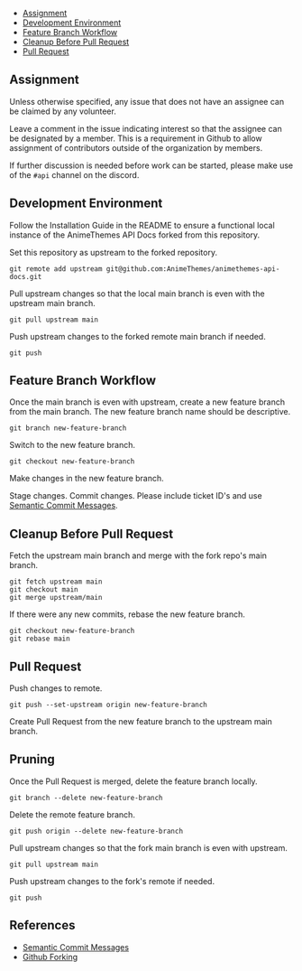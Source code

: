 - [Assignment](#assignment)
- [Development Environment](#development-environment)
- [Feature Branch Workflow](#feature-branch-workflow)
- [Cleanup Before Pull Request](#cleanup-before-pull-request)
- [Pull Request](#pull-request)

## Assignment

Unless otherwise specified, any issue that does not have an assignee can be claimed by any volunteer.

Leave a comment in the issue indicating interest so that the assignee can be designated by a member. This is a requirement in Github to allow assignment of contributors outside of the organization by members. 

If further discussion is needed before work can be started, please make use of the `#api` channel on the discord.

## Development Environment

Follow the Installation Guide in the README to ensure a functional local instance of the AnimeThemes API Docs forked from this repository.

Set this repository as upstream to the forked repository.

`git remote add upstream git@github.com:AnimeThemes/animethemes-api-docs.git`

Pull upstream changes so that the local main branch is even with the upstream main branch.

`git pull upstream main`

Push upstream changes to the forked remote main branch if needed.

`git push`

## Feature Branch Workflow

Once the main branch is even with upstream, create a new feature branch from the main branch. The new feature branch name should be descriptive.

`git branch new-feature-branch`

Switch to the new feature branch.

`git checkout new-feature-branch`

Make changes in the new feature branch.

Stage changes. Commit changes. Please include ticket ID's and use [Semantic Commit Messages](https://gist.github.com/joshbuchea/6f47e86d2510bce28f8e7f42ae84c716).

## Cleanup Before Pull Request

Fetch the upstream main branch and merge with the fork repo's main branch.
```
git fetch upstream main
git checkout main
git merge upstream/main
```

If there were any new commits, rebase the new feature branch.
```
git checkout new-feature-branch
git rebase main
```

## Pull Request

Push changes to remote.

`git push --set-upstream origin new-feature-branch`

Create Pull Request from the new feature branch to the upstream main branch.

## Pruning

Once the Pull Request is merged, delete the feature branch locally.

`git branch --delete new-feature-branch`

Delete the remote feature branch.

`git push origin --delete new-feature-branch`

Pull upstream changes so that the fork main branch is even with upstream.

`git pull upstream main`

Push upstream changes to the fork's remote if needed.

`git push`

## References

* [Semantic Commit Messages](https://gist.github.com/joshbuchea/6f47e86d2510bce28f8e7f42ae84c716)
* [Github Forking](https://gist.github.com/Chaser324/ce0505fbed06b947d962)